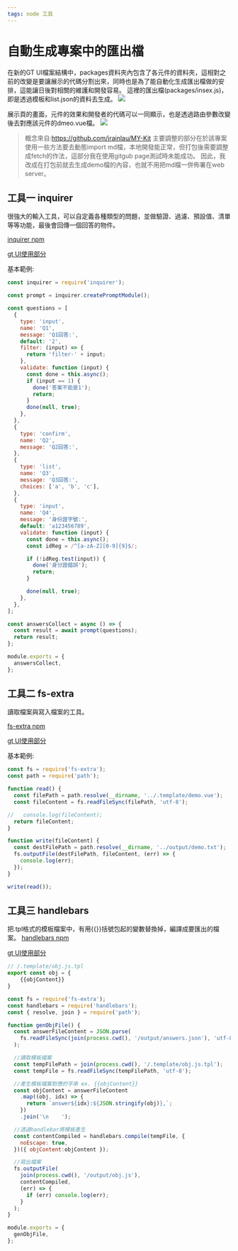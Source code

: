 ```yaml
---
tags: node 工具
---
```


# 自動生成專案中的匯出檔

在新的GT UI檔案結構中，packages資料夾內包含了各元件的資料夾，這相對之前的改變是要讓展示的代碼分割出來，同時也是為了能自動化生成匯出檔做的安排，這能讓日後對相關的維護和開發容易。
這裡的匯出檔(packages/insex.js)，即是透過模板和list.json的資料去生成。
![](https://i.imgur.com/BZSxXhV.jpg)


展示頁的畫面，元件的效果和開發者的代碼可以一同顯示，也是透過路由參數改變後去對應該元件的dmeo.vue檔。
![](https://i.imgur.com/INe38rl.jpg)


>概念來自:https://github.com/jrainlau/MY-Kit
>主要調整的部分在於該專案使用一些方法要去動態import md檔，本地開發能正常，但打包後需要調整成fetch的作法，這部分我在使用gitgub page測試時未能成功。
>因此，我改成在打包前就去生成demo檔的內容，也就不用把md檔一併佈署在web server。


## 工具一 inquirer
很強大的輸入工具，可以自定義各種類型的問題，並做驗證、過濾、預設值、清單等等功能，最後會回傳一個回答的物件。

[inquirer npm](https://www.npmjs.com/package/inquirer#reactive)

[gt UI使用部分](https://github.com/lian0103/vue-ui/blob/main/script/genNewComp/infoCollector.js)

基本範例:
```javascript
const inquirer = require('inquirer');

const prompt = inquirer.createPromptModule();

const questions = [
  {
    type: 'input',
    name: 'Q1',
    message: 'Q1回答:',
    default: '2',
    filter: (input) => {
      return 'filter-' + input;
    },
    validate: function (input) {
      const done = this.async();
      if (input == 1) {
        done('答案不能是1');
        return;
      }
      done(null, true);
    },
  },
  {
    type: 'confirm',
    name: 'Q2',
    message: 'Q2回答:',
  },
  {
    type: 'list',
    name: 'Q3',
    message: 'Q3回答:',
    choices: ['a', 'b', 'c'],
  },
  {
    type: 'input',
    name: 'Q4',
    message: '身份證字號:',
    default: 'a123456789',
    validate: function (input) {
      const done = this.async();
      const idReg = /^[a-zA-Z][0-9]{9}$/;

      if (!idReg.test(input)) {
        done('身分證錯誤');
        return;
      }

      done(null, true);
    },
  },
];

const answersCollect = async () => {
  const result = await prompt(questions);
  return result;
};

module.exports = {
  answersCollect,
};

```

## 工具二 fs-extra
讀取檔案與寫入檔案的工具。

[fs-extra npm](https://www.npmjs.com/package/fs-extra)

[gt UI使用部分](https://github.com/lian0103/vue-ui/blob/main/script/genGtDoc/index.js)

基本範例:
```javascript
const fs = require('fs-extra');
const path = require('path');

function read() {
  const filePath = path.resolve(__dirname, '../.template/demo.vue');
  const fileContent = fs.readFileSync(filePath, 'utf-8');

//   console.log(fileContent);
  return fileContent;
}

function write(fileContent) {
  const destFilePath = path.resolve(__dirname, '../output/demo.txt');
  fs.outputFile(destFilePath, fileContent, (err) => {
    console.log(err);
  });
}

write(read());
```

## 工具三 handlebars
把.tpl格式的模板檔案中，有用{{}}括號包起的變數替換掉，編譯成要匯出的檔案。
[handlebars npm](https://www.npmjs.com/package/handlebars)

[gt UI使用部分](https://github.com/lian0103/vue-ui/blob/main/script/genGtDoc/index.js)

```javascript 
// /.template/obj.js.tpl
export const obj = {
    {{objContent}}
}
```


```javascript
const fs = require('fs-extra');
const handlebars = require('handlebars');
const { resolve, join } = require('path');

function genObjFile() {
  const answerFileContent = JSON.parse(
    fs.readFileSync(join(process.cwd(), '/output/answers.json'), 'utf-8')
  );

  //讀取模板檔案
  const tempFilePath = join(process.cwd(), '/.template/obj.js.tpl');
  const tempFile = fs.readFileSync(tempFilePath, 'utf-8');

  //產生模板檔案對應的字串 ex. {{objContent}}
  const objContent = answerFileContent
    .map((obj, idx) => {
      return `answer${idx}:${JSON.stringify(obj)},`;
    })
    .join('\n    ');

  //透過handlebar將模板產生
  const contentCompiled = handlebars.compile(tempFile, {
    noEscape: true,
  })({ objContent:objContent });

  //寫出檔案
  fs.outputFile(
    join(process.cwd(), '/output/obj.js'),
    contentCompiled,
    (err) => {
      if (err) console.log(err);
    }
  );
}

module.exports = {
  genObjFile,
};

```

